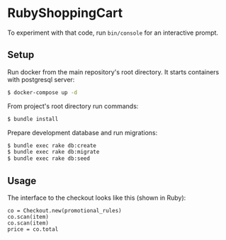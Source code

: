 # RubyShoppingCart

To experiment with that code, run `bin/console` for an interactive prompt.

## Setup

Run docker from the main repository's root directory. It starts containers with postgresql server:

```bash
$ docker-compose up -d
```

From project's root directory run commands:

```bash
$ bundle install
```

Prepare development database and run migrations:

```bash
$ bundle exec rake db:create
$ bundle exec rake db:migrate
$ bundle exec rake db:seed
```

## Usage

The interface to the checkout looks like this (shown in Ruby):

```
co = Checkout.new(promotional_rules)
co.scan(item)
co.scan(item)
price = co.total
```